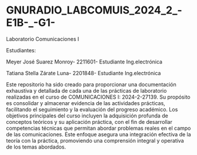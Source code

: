 # GNURADIO_LABCOMUIS_2024_2_-E1B-_-G1-
Laboratorio Comunicaciones I

Estudiantes:

Meyer José Suarez Monroy-
2211601-
Estudiante Ing.electrónica

Tatiana Stella Zárate Luna-
2201848-
Estudiante Ing.electrónica


Este repositorio ha sido creado para proporcionar una documentación exhaustiva y detallada de cada una de las prácticas de laboratorio realizadas en el curso de COMUNICACIONES I: 2024-2-27139. Su propósito es consolidar y almacenar evidencia de las actividades prácticas, facilitando el seguimiento y la evaluación del progreso académico. Los objetivos principales del curso incluyen la adquisición profunda de conceptos teóricos y su aplicación práctica, con el fin de desarrollar competencias técnicas que permitan abordar problemas reales en el campo de las comunicaciones. Este enfoque asegura una integración efectiva de la teoría con la práctica, promoviendo una comprensión integral y operativa de los temas abordados.
